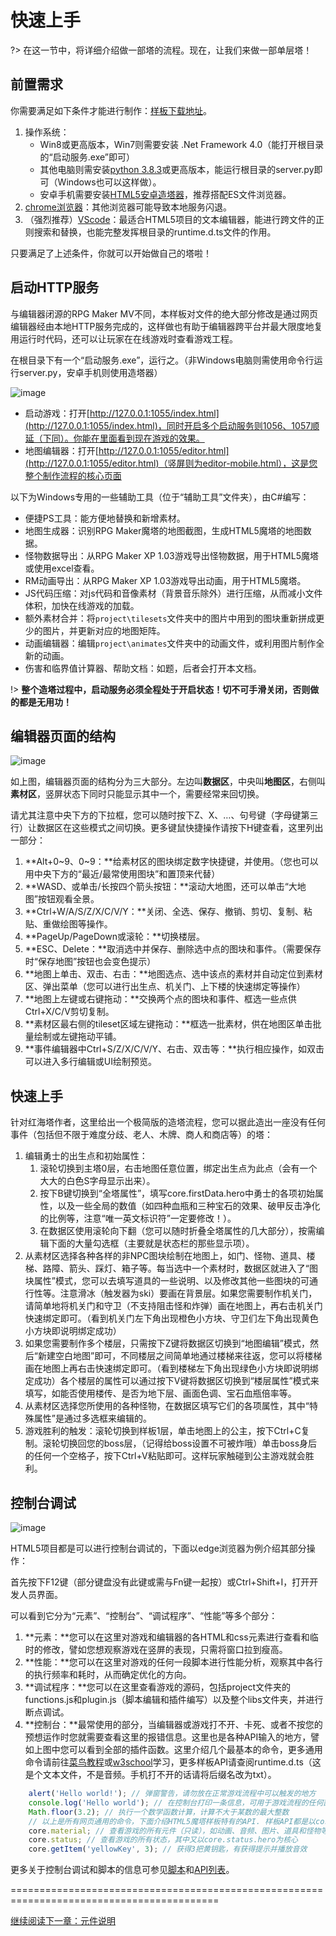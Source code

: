 # 快速上手

?> 在这一节中，将详细介绍做一部塔的流程。现在，让我们来做一部单层塔！

## 前置需求
你需要满足如下条件才能进行制作：[样板下载地址](https://github.com/ckcz123/mota-js/releases)。
1.  操作系统：
    -   Win8或更高版本，Win7则需要安装 .Net Framework
        4.0（能打开根目录的“启动服务.exe”即可）
    -   其他电脑则需安装[python
        3.8.3](https://www.python.org/downloads/)或更高版本，能运行根目录的server.py即可（Windows也可以这样做）。
    -   安卓手机需要安装[HTML5安卓造塔器](http://h5mota.com/games/_client/H5motaMaker.apk)，推荐搭配ES文件浏览器。
2.  [chrome浏览器](http://google.cn/chrome)：其他浏览器可能导致本地服务闪退。
3.  （强烈推荐）[VScode](http://code.visualstudio.com/download)：最适合HTML5项目的文本编辑器，能进行跨文件的正则搜索和替换，也能完整发挥根目录的runtime.d.ts文件的作用。

只要满足了上述条件，你就可以开始做自己的塔啦！

## 启动HTTP服务

与编辑器闭源的RPG Maker MV不同，本样板对文件的绝大部分修改是通过网页编辑器经由本地HTTP服务完成的，这样做也有助于编辑器跨平台并最大限度地复用运行时代码，还可以让玩家在在线游戏时查看游戏工程。

在根目录下有一个“启动服务.exe”，运行之。（非Windows电脑则需使用命令行运行server.py，安卓手机则使用造塔器）

![image](img/server.jpg)

* 启动游戏：打开[http://127.0.0.1:1055/index.html](http://127.0.0.1:1055/index.html)，同时开启多个启动服务则1056、1057顺延（下同）。你能在里面看到现在游戏的效果。
* 地图编辑器：打开[http://127.0.0.1:1055/editor.html](http://127.0.0.1:1055/editor.html)（竖屏则为editor-mobile.html），这是您整个制作流程的核心页面

以下为Windows专用的一些辅助工具（位于“辅助工具”文件夹），由C#编写：

* 便捷PS工具：能方便地替换和新增素材。
* 地图生成器：识别RPG Maker魔塔的地图截图，生成HTML5魔塔的地图数据。
* 怪物数据导出：从RPG Maker XP 1.03游戏导出怪物数据，用于HTML5魔塔或使用excel查看。
* RM动画导出：从RPG Maker XP 1.03游戏导出动画，用于HTML5魔塔。
* JS代码压缩：对js代码和音像素材（背景音乐除外）进行压缩，从而减小文件体积，加快在线游戏的加载。
* 额外素材合并：将`project\tilesets`文件夹中的图片中用到的图块重新拼成更少的图片，并更新对应的地图矩阵。
* 动画编辑器：编辑`project\animates`文件夹中的动画文件，或利用图片制作全新的动画。
* 伤害和临界值计算器、帮助文档：如题，后者会打开本文档。

!> **整个造塔过程中，启动服务必须全程处于开启状态！切不可手滑关闭，否则做的都是无用功！**

## 编辑器页面的结构

![image](img/editor.jpg)

如上图，编辑器页面的结构分为三大部分。左边叫**数据区**，中央叫**地图区**，右侧叫**素材区**，竖屏状态下同时只能显示其中一个，需要经常来回切换。

请尤其注意中央下方的下拉框，您可以随时按下Z、X、…、句号键（字母键第三行）让数据区在这些模式之间切换。更多键鼠快捷操作请按下H键查看，这里列出一部分：
1.  **Alt+0~9、0~9：**给素材区的图块绑定数字快捷键，并使用。（您也可以用中央下方的“最近/最常使用图块”和置顶来代替）
2.  **WASD、或单击/长按四个箭头按钮：**滚动大地图，还可以单击“大地图”按钮观看全景。
3.  **Ctrl+W/A/S/Z/X/C/V/Y：**关闭、全选、保存、撤销、剪切、复制、粘贴、重做绘图等操作。
4.  **PageUp/PageDown或滚轮：**切换楼层。
5.  **ESC、Delete：**取消选中并保存、删除选中点的图块和事件。（需要保存时“保存地图”按钮也会变色提示）
6.  **地图上单击、双击、右击：**地图选点、选中该点的素材并自动定位到素材区、弹出菜单（您可以进行出生点、机关门、上下楼的快速绑定等操作）
7.  **地图上左键或右键拖动：**交换两个点的图块和事件、框选一些点供Ctrl+X/C/V剪切复制。
8.  **素材区最右侧的tileset区域左键拖动：**框选一批素材，供在地图区单击批量绘制或左键拖动平铺。
9.  **事件编辑器中Ctrl+S/Z/X/C/V/Y、右击、双击等：**执行相应操作，如双击可以进入多行编辑或UI绘制预览。

## 快速上手

针对红海塔作者，这里给出一个极简版的造塔流程，您可以据此造出一座没有任何事件（包括但不限于难度分歧、老人、木牌、商人和商店等）的塔：
1.  编辑勇士的出生点和初始属性：
    1.  滚轮切换到主塔0层，右击地图任意位置，绑定出生点为此点（会有一个大大的白色S字母显示出来）。
    2.  按下B键切换到“全塔属性”，填写core.firstData.hero中勇士的各项初始属性，以及一些全局的数值（如四种血瓶和三种宝石的效果、破甲反击净化的比例等，注意“唯一英文标识符”一定要修改！）。
    3.  在数据区使用滚轮向下翻（您可以随时折叠全塔属性的几大部分），按需编辑下面的大量勾选框（主要就是状态栏的那些显示项）。
2.  从素材区选择各种各样的非NPC图块绘制在地图上，如门、怪物、道具、楼梯、路障、箭头、踩灯、箱子等。每当选中一个素材时，数据区就进入了“图块属性”模式，您可以去填写道具的一些说明、以及修改其他一些图块的可通行性等。注意滑冰（触发器为ski）要画在背景层。如果您需要制作机关门，请简单地将机关门和守卫（不支持阻击怪和炸弹）画在地图上，再右击机关门快速绑定即可。（看到机关门左下角出现橙色小方块、守卫们左下角出现黄色小方块即说明绑定成功）
3.  如果您需要制作多个楼层，只需按下Z键将数据区切换到“地图编辑”模式，然后“新建空白地图”即可，不同楼层之间简单地通过楼梯来往返，您可以将楼梯画在地图上再右击快速绑定即可。（看到楼梯左下角出现绿色小方块即说明绑定成功）各个楼层的属性可以通过按下V键将数据区切换到“楼层属性”模式来填写，如能否使用楼传、是否为地下层、画面色调、宝石血瓶倍率等。
4.  从素材区选择您所使用的各种怪物，在数据区填写它们的各项属性，其中“特殊属性”是通过多选框来编辑的。
5.  游戏胜利的触发：滚轮切换到样板1层，单击地图上的公主，按下Ctrl+C复制。滚轮切换回您的boss层，（记得给boss设置不可被炸哦）单击boss身后的任何一个空格子，按下Ctrl+V粘贴即可。这样玩家触碰到公主游戏就会胜利。

## 控制台调试

![image](img/console2.jpg)

HTML5项目都是可以进行控制台调试的，下面以edge浏览器为例介绍其部分操作：

首先按下F12键（部分键盘没有此键或需与Fn键一起按）或Ctrl+Shift+I，打开开发人员界面。

可以看到它分为“元素”、“控制台”、“调试程序”、“性能”等多个部分：
1.  **元素：**您可以在这里对游戏和编辑器的各HTML和css元素进行查看和临时的修改，譬如您想观察游戏在竖屏的表现，只需将窗口拉到瘦高。
2.  **性能：**您可以在这里对游戏的任何一段脚本进行性能分析，观察其中各行的执行频率和耗时，从而确定优化的方向。
3.  **调试程序：**您可以在这里查看游戏的源码，包括project文件夹的functions.js和plugin.js（脚本编辑和插件编写）以及整个libs文件夹，并进行断点调试。
4.  **控制台：**最常使用的部分，当编辑器或游戏打不开、卡死、或者不按您的预想运作时您就需要查看这里的报错信息。这里也是各种API输入的地方，譬如上图中您可以看到全部的插件函数。这里介绍几个最基本的命令，更多通用命令请前往[菜鸟教程](http://www.runoob.com/js)或[w3school](http://w3school.com.cn/js/index.asp)学习，更多样板API请查阅runtime.d.ts（这是个文本文件，不是音频。手机打不开的话请将后缀名改为txt）。
``` js
    alert('Hello world!'); // 弹窗警告，请勿放在正常游戏流程中可以触发的地方
    console.log('Hello world'); // 在控制台打印一条信息，可用于游戏流程的任何部分
    Math.floor(3.2); // 执行一个数学函数计算，计算不大于某数的最大整数
    // 以上是所有网页通用的命令，下面介绍HTML5魔塔样板特有的API. 样板API都是以core.xxx开头的，比如：
    core.material; // 查看游戏的所有元件（只读），如动画、音频、图片、道具和怪物等
    core.status; // 查看游戏的所有状态，其中又以core.status.hero为核心
    core.getItem('yellowKey', 3); // 获得3把黄钥匙，有获得提示并播放音效
```

更多关于控制台调试和脚本的信息可参见[脚本](script)和[API列表](api)。

==========================================================================================

[继续阅读下一章：元件说明](element)
